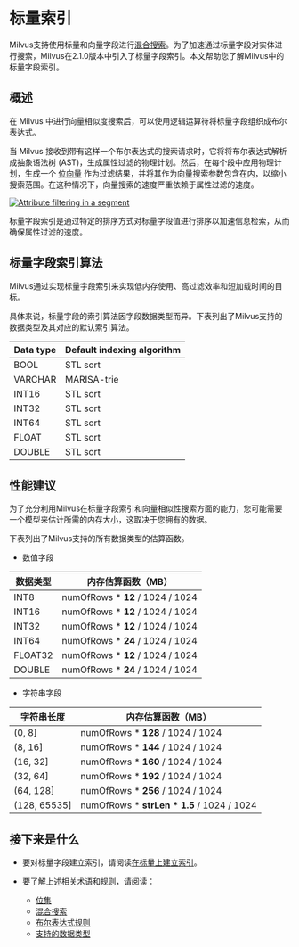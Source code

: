 标量索引
====

Milvus支持使用标量和向量字段进行[混合搜索](hybridsearch.md)。为了加速通过标量字段对实体进行搜索，Milvus在2.1.0版本中引入了标量字段索引。本文帮助您了解Milvus中的标量字段索引。

概述
--

在 Milvus 中进行向量相似度搜索后，可以使用逻辑运算符将标量字段组织成布尔表达式。

当 Milvus 接收到带有这样一个布尔表达式的搜索请求时，它将将布尔表达式解析成抽象语法树 (AST)，生成属性过滤的物理计划。然后，在每个段中应用物理计划，生成一个 [位向量](bitset.md) 作为过滤结果，并将其作为向量搜索参数包含在内，以缩小搜索范围。在这种情况下，向量搜索的速度严重依赖于属性过滤的速度。

[![Attribute filtering in a segment](https://milvus.io/static/d82e80c1233e6b9c5777dd980d59f68b/1263b/scalar_index.png "Attribute filtering in a segment")](https://milvus.io/static/d82e80c1233e6b9c5777dd980d59f68b/7914b/scalar_index.png)

标量字段索引是通过特定的排序方式对标量字段值进行排序以加速信息检索，从而确保属性过滤的速度。

标量字段索引算法
--------

Milvus通过实现标量字段索引来实现低内存使用、高过滤效率和短加载时间的目标。

具体来说，标量字段的索引算法因字段数据类型而异。下表列出了Milvus支持的数据类型及其对应的默认索引算法。

| Data type | Default indexing algorithm |
| --- | --- |
| BOOL | STL sort |
| VARCHAR | MARISA-trie |
| INT16 | STL sort |
| INT32 | STL sort |
| INT64 | STL sort |
| FLOAT | STL sort |
| DOUBLE | STL sort |

性能建议
----

为了充分利用Milvus在标量字段索引和向量相似性搜索方面的能力，您可能需要一个模型来估计所需的内存大小，这取决于您拥有的数据。

下表列出了Milvus支持的所有数据类型的估算函数。

* 数值字段

| 数据类型 | 内存估算函数（MB） |
| --- | --- |
| INT8 | numOfRows * **12** / 1024 / 1024 |
| INT16 | numOfRows * **12** / 1024 / 1024 |
| INT32 | numOfRows * **12** / 1024 / 1024 |
| INT64 | numOfRows * **24** / 1024 / 1024 |
| FLOAT32 | numOfRows * **12** / 1024 / 1024 |
| DOUBLE | numOfRows * **24** / 1024 / 1024 |

* 字符串字段

| 字符串长度 | 内存估算函数（MB） |
| --- | --- |
| (0, 8] | numOfRows * **128** / 1024 / 1024 |
| (8, 16] | numOfRows * **144** / 1024 / 1024 |
| (16, 32] | numOfRows * **160** / 1024 / 1024 |
| (32, 64] | numOfRows * **192** / 1024 / 1024 |
| (64, 128] | numOfRows * **256** / 1024 / 1024 |
| (128, 65535] | numOfRows * **strLen * 1.5** / 1024 / 1024 |

接下来是什么
------

* 要对标量字段建立索引，请阅读[在标量上建立索引](build_scalar_index.md)。

* 要了解上述相关术语和规则，请阅读：

	+ [位集](bitset.md)
	+ [混合搜索](hybridsearch.md)
	+ [布尔表达式规则](boolean.md)
	+ [支持的数据类型](schema.md#Supported-data-type)

